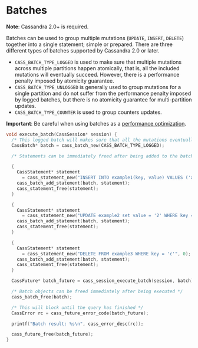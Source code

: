 # Batches

**Note**: Cassandra 2.0+ is required.

Batches can be used to group multiple mutations (`UPDATE`, `INSERT`, `DELETE`) together into a single statement; simple or prepared. There are three different types of batches supported by Cassandra 2.0 or later.

* `CASS_BATCH_TYPE_LOGGED` is used to make sure that multiple mutations across multiple partitions happen atomically, that is, all the included mutations will eventually succeed. However, there is a performance penalty imposed by atomicity guarantee.
* `CASS_BATCH_TYPE_UNLOGGED` is generally used to group mutations for a single partition and do not suffer from the performance penalty imposed by logged batches, but there is no atomicity guarantee for  multi-partition updates.
* `CASS_BATCH_TYPE_COUNTER` is used to group counters updates.

**Important**: Be careful when using batches as a [performance optimization](http://www.datastax.com/documentation/cql/3.1/cql/cql_using/useBatch.html).

```c
void execute_batch(CassSession* session) {
  /* This logged batch will makes sure that all the mutations eventually succeed */
  CassBatch* batch = cass_batch_new(CASS_BATCH_TYPE_LOGGED);

  /* Statements can be immediately freed after being added to the batch */

  {
    CassStatement* statement
      = cass_statement_new("INSERT INTO example1(key, value) VALUES ('a', '1')", 0);
    cass_batch_add_statement(batch, statement);
    cass_statement_free(statement);
  }

  {
    CassStatement* statement
      = cass_statement_new("UPDATE example2 set value = '2' WHERE key = 'b'", 0);
    cass_batch_add_statement(batch, statement);
    cass_statement_free(statement);
  }

  {
    CassStatement* statement
      = cass_statement_new("DELETE FROM example3 WHERE key = 'c'", 0);
    cass_batch_add_statement(batch, statement);
    cass_statement_free(statement);
  }

  CassFuture* batch_future = cass_session_execute_batch(session, batch);

  /* Batch objects can be freed immediately after being executed */
  cass_batch_free(batch);

  /* This will block until the query has finished */
  CassError rc = cass_future_error_code(batch_future);

  printf("Batch result: %s\n", cass_error_desc(rc));

  cass_future_free(batch_future);
}
```
